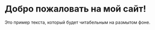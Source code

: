 <html lang="ru">
<head>
  <meta charset="UTF-8">
  <title>Мой сайт</title>
  <link rel="stylesheet" href="css/style.css">
<link rel="stylesheet" href="https://cdnjs.cloudflare.com/ajax/libs/font-awesome/6.4.2/css/all.min.css">
</head>
<body>
  <div class="content">
    <h1>Добро пожаловать на мой сайт!</h1>
    <p>Это пример текста, который будет читабельным на размытом фоне.</p>
  </div>
  <div class="button-container">
    <a href="https://t.me/person10301" class="button"><i class="fab fa-telegram-plane"></i></a>
    <a href="https://vk.com/person10301" class="button"><i class="fab fa-vk"></i></a>
    <a href="https://4pda.to/forum/index.php?showuser=9050872" class="button"><i class="fas fa-mobile-alt"></i></a>
    <a href="https://github.com/person10301" class="button"><i class="fab fa-github"></i></a>
  </div>
</body>
</html>
